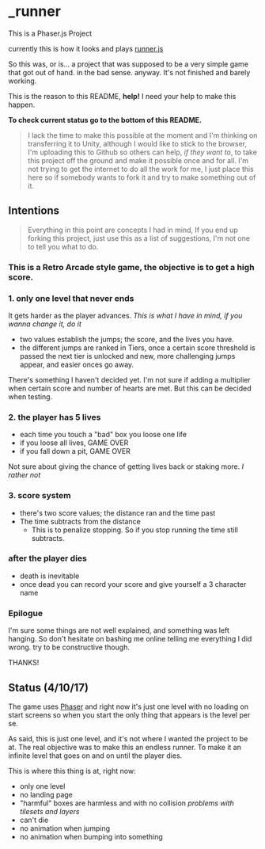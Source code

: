 # _runner

This is a Phaser.js Project

currently this is how it looks and plays [runner.js](https://graupuche.info/runner)

So this was, or is... a project that was supposed to be a very simple game that got out of hand. in the bad sense. anyway. It's not finished and barely working.

This is the reason to this README, **help!** I need your help to make this happen.

**To check current status go to the bottom of this README.**

> I lack the time to make this possible at the moment and I'm thinking on transferring it to Unity, although I would like to stick to the browser, I'm uploading this to Github so others can help, *if they want to*, to take this project off the ground and make it possible once and for all.
> I'm not trying to get the internet to do all the work for me, I just place this here so if somebody wants to fork it and try to make something out of it.

## Intentions

> Everything in this point are concepts I had in mind, If you end up forking this project, just use this as a list of suggestions, I'm not one to tell you what to do.

### This is a Retro Arcade style game, the objective is to get a high score.

### 1. only one level that never ends

It gets harder as the player advances. *This is what I have in mind, if you wanna change it, do it* 

+ two values establish the jumps; the score, and the lives you have.
+ the different jumps are ranked in Tiers, once a certain score threshold is passed the next tier is unlocked and new, more challenging jumps appear, and easier onces go away.

There's something I haven't decided yet. I'm not sure if adding a multiplier when certain score and number of hearts are met. But this can be decided when testing.

### 2. the player has 5 lives

+ each time you touch a "bad" box you loose one life 
+ if you loose all lives, GAME OVER
+ if you fall down a pit, GAME OVER

Not sure about giving the chance of getting lives back or staking more. *I rather not*

### 3. score system
+ there's two score values; the distance ran and the time past
+ The time subtracts from the distance
	+ This is to penalize stopping. So if you stop running the time still subtracts. 

### after the player dies

+ death is inevitable
+ once dead you can record your score and give yourself a 3 character name

### Epilogue

I'm sure some things are not well explained, and something was left hanging. So don't hesitate on bashing me online telling me everything I did wrong. try to be constructive though.

THANKS!

## Status (4/10/17)

The game uses [Phaser](https://phaser.io) and right now it's just one level with no loading on start screens so when you start the only thing that appears is the level per se. 

As said, this is just one level, and it's not where I wanted the project to be at. The real objective was to make this an endless runner. To make it an infinite level that goes on and on until the player dies.

This is where this thing is at, right now:

+ only one level
+ no landing page
+ "harmful" boxes are harmless and with no collision *problems with tilesets and layers*
+ can't die
+ no animation when jumping
+ no animation when bumping into something

